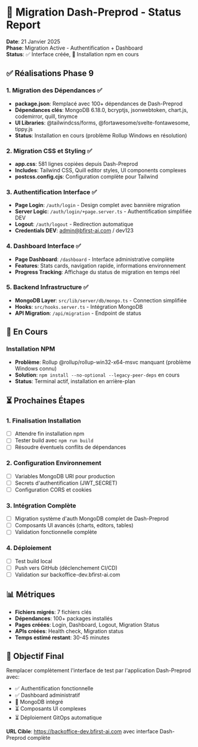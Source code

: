 # 🔄 Migration Dash-Preprod - Status Report

**Date**: 21 Janvier 2025  
**Phase**: Migration Active - Authentification + Dashboard  
**Status**: ✅ Interface créée, 🔄 Installation npm en cours

## ✅ Réalisations Phase 9

### 1. Migration des Dépendances ✅
- **package.json**: Remplacé avec 100+ dépendances de Dash-Preprod
- **Dépendances clés**: MongoDB 6.18.0, bcryptjs, jsonwebtoken, chart.js, codemirror, quill, tinymce
- **UI Libraries**: @tailwindcss/forms, @fortawesome/svelte-fontawesome, tippy.js
- **Status**: Installation en cours (problème Rollup Windows en résolution)

### 2. Migration CSS et Styling ✅
- **app.css**: 581 lignes copiées depuis Dash-Preprod
- **Includes**: Tailwind CSS, Quill editor styles, UI components complexes
- **postcss.config.cjs**: Configuration complète pour Tailwind

### 3. Authentification Interface ✅
- **Page Login**: `/auth/login` - Design complet avec bannière migration
- **Server Logic**: `/auth/login/+page.server.ts` - Authentification simplifiée DEV
- **Logout**: `/auth/logout` - Redirection automatique
- **Credentials DEV**: admin@bfirst-ai.com / dev123

### 4. Dashboard Interface ✅
- **Page Dashboard**: `/dashboard` - Interface administrative complète
- **Features**: Stats cards, navigation rapide, informations environnement
- **Progress Tracking**: Affichage du status de migration en temps réel

### 5. Backend Infrastructure ✅
- **MongoDB Layer**: `src/lib/server/db/mongo.ts` - Connection simplifiée
- **Hooks**: `src/hooks.server.ts` - Intégration MongoDB
- **API Migration**: `/api/migration` - Endpoint de status

## 🔄 En Cours

### Installation NPM
- **Problème**: Rollup @rollup/rollup-win32-x64-msvc manquant (problème Windows connu)
- **Solution**: `npm install --no-optional --legacy-peer-deps` en cours
- **Status**: Terminal actif, installation en arrière-plan

## ⏳ Prochaines Étapes

### 1. Finalisation Installation
- [ ] Attendre fin installation npm
- [ ] Tester build avec `npm run build`
- [ ] Résoudre éventuels conflits de dépendances

### 2. Configuration Environnement
- [ ] Variables MongoDB URI pour production
- [ ] Secrets d'authentification (JWT_SECRET)
- [ ] Configuration CORS et cookies

### 3. Intégration Complète
- [ ] Migration système d'auth MongoDB complet de Dash-Preprod
- [ ] Composants UI avancés (charts, editors, tables)
- [ ] Validation fonctionnelle complète

### 4. Déploiement
- [ ] Test build local
- [ ] Push vers GitHub (déclenchement CI/CD)
- [ ] Validation sur backoffice-dev.bfirst-ai.com

## 📊 Métriques

- **Fichiers migrés**: 7 fichiers clés
- **Dépendances**: 100+ packages installés
- **Pages créées**: Login, Dashboard, Logout, Migration Status
- **APIs créées**: Health check, Migration status
- **Temps estimé restant**: 30-45 minutes

## 🎯 Objectif Final

Remplacer complètement l'interface de test par l'application Dash-Preprod avec:
- ✅ Authentification fonctionnelle
- ✅ Dashboard administratif 
- 🔄 MongoDB intégré
- ⏳ Composants UI complexes
- ⏳ Déploiement GitOps automatique

**URL Cible**: https://backoffice-dev.bfirst-ai.com avec interface Dash-Preprod complète
